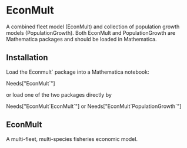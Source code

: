 # EconMult
A combined fleet model (EconMult) and collection of population growth models (PopulationGrowth).
Both EconMult and PopulationGrowth are Mathematica packages and should be loaded in Mathematica. 

## Installation
Load the Econmult\` package into a Mathematica notebook:

 Needs["EconMult\`"]
 
or load one of the two packages directly by 

 Needs["EconMult\`EconMult\`"]    or   Needs["EconMult\`PopulationGrowth\`"]

## EconMult
A multi-fleet, multi-species fisheries economic model. 
